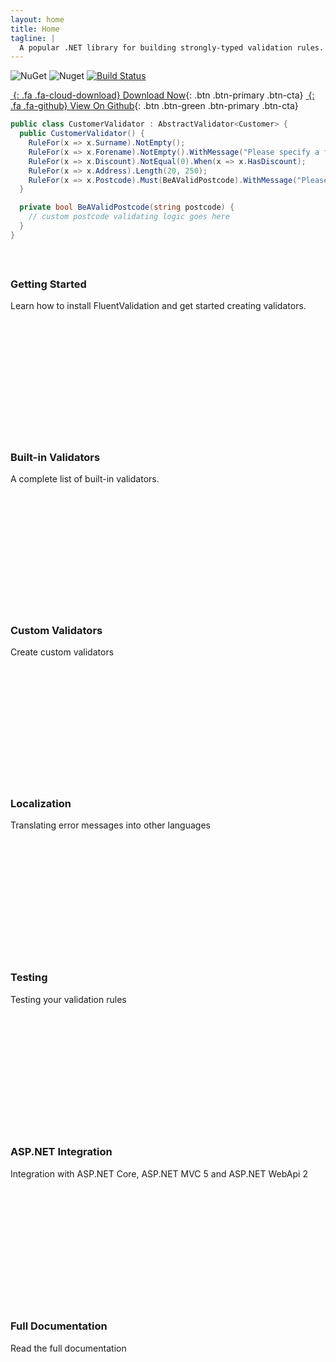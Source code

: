 ```yaml
---
layout: home
title: Home
tagline: |
  A popular .NET library for building strongly-typed validation rules.
---
```


![NuGet](https://img.shields.io/nuget/v/FluentValidation.svg) ![Nuget](https://img.shields.io/nuget/dt/FluentValidation.svg) [![Build Status](https://dev.azure.com/jeremy0621/FluentValidation/_apis/build/status/JeremySkinner.FluentValidation?branchName=master)](https://dev.azure.com/jeremy0621/FluentValidation/_build/latest?definitionId=1&branchName=master)

<div class="cta-container" markdown="1">

[*&nbsp;*{: .fa .fa-cloud-download} Download Now][NUGET]{: .btn .btn-primary .btn-cta}
[*&nbsp;*{: .fa .fa-github} View On Github][GITHUB]{: .btn .btn-green .btn-primary .btn-cta}

</div>

[NUGET]: https://nuget.org/packages/FluentValidation
[GITHUB]: https://github.com/JeremySkinner/FluentValidation

```csharp
public class CustomerValidator : AbstractValidator<Customer> {
  public CustomerValidator() {
    RuleFor(x => x.Surname).NotEmpty();
    RuleFor(x => x.Forename).NotEmpty().WithMessage("Please specify a first name");
    RuleFor(x => x.Discount).NotEqual(0).When(x => x.HasDiscount);
    RuleFor(x => x.Address).Length(20, 250);
    RuleFor(x => x.Postcode).Must(BeAValidPostcode).WithMessage("Please specify a valid postcode");
  }

  private bool BeAValidPostcode(string postcode) {
    // custom postcode validating logic goes here
  }
}
```

 <div id="cards-wrapper" class="cards-wrapper row" style="margin-top: 60px">
  <div class="item item-green col-md-4 col-sm-6 col-xs-6">
    <div class="item-inner" style="height: 254px;">
      <div class="icon-holder"> <i class="icon fa fa-paper-plane"></i> </div>
      <h3 class="title">Getting Started</h3>
      <p class="intro">Learn how to install FluentValidation and get started creating validators. </p> <a class="link"
        href="https://docs.fluentvalidation.net/start.html"><span></span></a>
    </div>
  </div>
  <div class="item item-orange col-md-4 col-sm-6 col-xs-6">
    <div class="item-inner" style="height: 254px;">
      <div class="icon-holder"> <span aria-hidden="true" class="icon icon_puzzle_alt"></span> </div>
      <h3 class="title">Built-in Validators</h3>
      <p class="intro">A complete list of built-in validators. </p> <a class="link"
        href="https://docs.fluentvalidation.net/built-in-validators.html"><span></span></a>
    </div>
  </div>
  <div class="item item-blue col-md-4 col-sm-6 col-xs-6">
    <div class="item-inner" style="height: 254px;">
      <div class="icon-holder"> <span aria-hidden="true" class="icon icon_tools"></span> </div>
      <h3 class="title">Custom Validators</h3>
      <p class="intro">Create custom validators </p> <a class="link" href="https://docs.fluentvalidation.net/custom-validators.html"><span></span></a>
    </div>
  </div>
  <div class="item item-pink col-md-4 col-sm-6 col-xs-6">
    <div class="item-inner" style="height: 256px;">
      <div class="icon-holder"> <span aria-hidden="true" class="icon icon_document_alt"></span> </div>
      <h3 class="title">Localization</h3>
      <p class="intro">Translating error messages into other languages </p> <a class="link"
        href="https://docs.fluentvalidation.net/localization.html"><span></span></a>
    </div>
  </div>
  <div class="item item-primary col-md-4 col-sm-6 col-xs-6">
    <div class="item-inner" style="height: 256px;">
      <div class="icon-holder"> <i class="icon fa fa-graduation-cap"></i> </div>
      <h3 class="title">Testing</h3>
      <p class="intro">Testing your validation rules </p> <a class="link" href="https://docs.fluentvalidation.net/testing.html"><span></span></a>
    </div>
  </div>
  <div class="item item-green col-md-4 col-sm-6 col-xs-6">
    <div class="item-inner" style="height: 256px;">
      <div class="icon-holder"> <span aria-hidden="true" class="icon icon_globe"></span> </div>
      <h3 class="title">ASP.NET Integration</h3>
      <p class="intro">Integration with ASP.NET Core, ASP.NET MVC 5 and ASP.NET WebApi 2 </p> <a class="link"
        href="https://docs.fluentvalidation.net/aspnet.html"><span></span></a>
    </div>
  </div>
  <div class="item item-red col-md-4 col-sm-6 col-xs-6"><!--Intentionally empty--></div>
  <div class="item item-red col-md-4 col-sm-6 col-xs-6">
    <div class="item-inner">
      <div class="icon-holder">
        <span aria-hidden="true" class="icon icon_document"></span>
      </div>
      <h3 class="title">Full Documentation</h3>
      <p class="intro">Read the full documentation </p>
      <a class="link" href="https://docs.fluentvalidation.net"><span></span></a>
    </div>
  </div>
</div>
